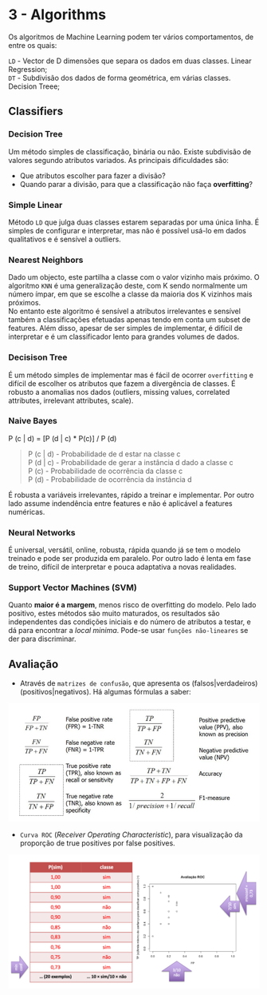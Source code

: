 # 3 - Algorithms

Os algoritmos de Machine Learning podem ter vários comportamentos, de entre os quais:

`LD` - Vector de D dimensões que separa os dados em duas classes. Linear Regression; <br>
`DT` - Subdivisão dos dados de forma geométrica, em várias classes. Decision Treee;

## Classifiers

### Decision Tree

Um método simples de classificação, binária ou não. Existe subdivisão de valores segundo atributos variados. As principais dificuldades são:
- Que atributos escolher para fazer a divisão?
- Quando parar a divisão, para que a classificação não faça **overfitting**?

### Simple Linear

Método `LD` que julga duas classes estarem separadas por uma única linha. É simples de configurar e interpretar, mas não é possível usá-lo em dados qualitativos e é sensível a outliers.

### Nearest Neighbors

Dado um objecto, este partilha a classe com o valor vizinho mais próximo. O algoritmo `KNN` é uma generalização deste, com K sendo normalmente um número ímpar, em que se escolhe a classe da maioria dos K vizinhos mais próximos. <br>
No entanto este algoritmo é sensível a atributos irrelevantes e sensível também a classificações efetuadas apenas tendo em conta um subset de features. Além disso, apesar de ser simples de implementar, é difícil de interpretar e é um classificador lento para grandes volumes de dados.

### Decisison Tree

É um método simples de implementar mas é fácil de ocorrer `overfitting` e difícil de escolher os atributos que fazem a divergência de classes. É robusto a anomalias nos dados (outliers, missing values, correlated attributes, irrelevant attributes, scale).

### Naive Bayes

P (c | d) = [P (d | c) * P(c)] / P (d)

> P (c | d) - Probabilidade de d estar na classe c <br>
> P (d | c) - Probabilidade de gerar a instância d dado a classe c <br>
> P (c) - Probabilidade de ocorrência da classe c <br>
> P (d) - Probabilidade de ocorrência da instância d <br>

É robusta a variáveis irrelevantes, rápido a treinar e implementar. Por outro lado assume indendência entre features e não é aplicável a features numéricas.

### Neural Networks

É universal, versátil, online, robusta, rápida quando já se tem o modelo treinado e pode ser produzida em paralelo. Por outro lado é lenta em fase de treino, difícil de interpretar e pouca adaptativa a novas realidades.

### Support Vector Machines (SVM)

Quanto **maior é a margem**, menos risco de overfitting do modelo. Pelo lado positivo, estes métodos são muito maturados, os resultados são independentes das condições iniciais e do número de atributos a testar, e dá para encontrar a *local minima*. Pode-se usar `funções não-lineares` se der para discriminar.

## Avaliação

- Através de `matrizes de confusão`, que apresenta os (falsos|verdadeiros) (positivos|negativos). Há algumas fórmulas a saber:

![Confusion Matrix Formulas](../Images/ConfusionMatrix.png)

- `Curva ROC` (*Receiver Operating Characteristic*), para visualização da proporção de true positives por false positives.

![ROC Curve Construction](../Images/ROC.png)